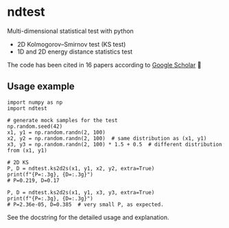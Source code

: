 # ndtest
Multi-dimensional statistical test with python

- 2D Kolmogorov–Smirnov test (KS test)
- 1D and 2D energy distance statistics test

The code has been cited in 16 papers 
according to [Google Scholar](https://scholar.google.com/scholar?q=%22syrte%2Fndtest%22) :star_struck:

## Usage example
```
import numpy as np
import ndtest

# generate mock samples for the test
np.random.seed(42)
x1, y1 = np.random.randn(2, 100)
x2, y2 = np.random.randn(2, 100)  # same distribution as (x1, y1)
x3, y3 = np.random.randn(2, 100) * 1.5 + 0.5  # different distribution from (x1, y1)

# 2D KS
P, D = ndtest.ks2d2s(x1, y1, x2, y2, extra=True)
print(f"{P=:.3g}, {D=:.3g}")
# P=0.219, D=0.17

P, D = ndtest.ks2d2s(x1, y1, x3, y3, extra=True)
print(f"{P=:.3g}, {D=:.3g}")
# P=2.36e-05, D=0.385  # very small P, as expected.
```

See the docstring for the detailed usage and explanation.

